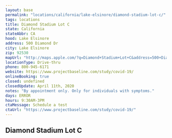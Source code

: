 ```yaml
---
layout: base
permalink: "locations/california/lake-elsinore/diamond-stadium-lot-c/"
tags: locations
title: Diamond Stadium Lot C
state: California
stateAbbr: CA
hood: Lake Elsinore
address: 500 Diamond Dr
city: Lake Elsinore
zip: 92530
mapUrl: "http://maps.apple.com/?q=Diamond+Stadium+Lot+C&address=500+Diamond+Dr,Lake+Elsinore,California,92530"
locationType: Drive-thru
phone: 800-945-6171
website: https://www.projectbaseline.com/study/covid-19/
onlineBooking: true
closed: undefined
closedUpdate: April 11th, 2020
notes: "By appointment only. Only for individuals with symptoms."
days: ERROR
hours: 9:30AM-3PM
ctaMessage: Schedule a test
ctaUrl: "https://www.projectbaseline.com/study/covid-19/"
---
```

## Diamond Stadium Lot C